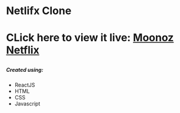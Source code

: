 <h1>Netlifx Clone <h1>
  <p>CLick here to view it live: <a href="https://netflix-clone-8caf8.web.app/">Moonoz Netflix</a></p>
  <h5>Created using: </h5>
  <ul>
    <li>ReactJS</li>
    <li>HTML</li>
    <li>CSS</li>
    <li>Javascript</li>
  </ul>
  
